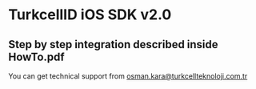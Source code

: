 TurkcellID iOS SDK v2.0
=========================

## Step by step integration described inside HowTo.pdf

You can get technical support from osman.kara@turkcellteknoloji.com.tr

